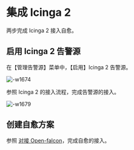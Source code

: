# 集成 Icinga 2

两步完成 Icinga 2 接入自愈。

## 启用 Icinga 2 告警源

在【管理告警源】菜单中，【启用】Icinga 2 告警源。

![-w1674](../assets/15681919200709.jpg)

参照 Icinga 2 的接入流程，完成告警源的接入。

![-w1679](../assets/15681919913830.jpg)

## 创建自愈方案

参照 [对接 Open-falcon](Integrated_Openfalcon.md#Add_FTA)，完成自愈的接入。
